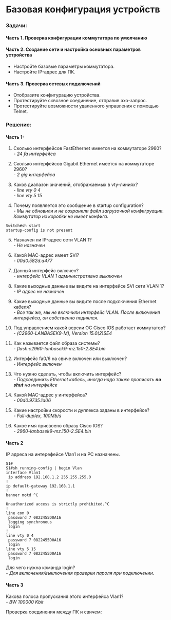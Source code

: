# Базовая конфигурация устройств
### Задачи:
#### Часть 1. Проверка конфигурации коммутатора по умолчанию
#### Часть 2. Создание сети и настройка основных параметров устройства
* Настройте базовые параметры коммутатора.
* Настройте IP-адрес для ПК.
#### Часть 3. Проверка сетевых подключений
* Отобразите конфигурацию устройства.
* Протестируйте сквозное соединение, отправив эхо-запрос.
* Протестируйте возможности удаленного управления с помощью Telnet.

### Решение:
#### Часть 1:
1. Сколько интерфейсов FastEthernet имеется на коммутаторе 2960?  
*- 24 fa интерфейса*  

2. Сколько интерфейсов Gigabit Ethernet имеется на коммутаторе 2960?  
*- 2  gig интерфейса*

3. Каков диапазон значений, отображаемых в vty-линиях?  
*- line vty 0 4*  
*- line vty 5 15*

4. Почему появляется это сообщение в startup configuration?  
*- Мы не обновили и не сохранили файл загрузочной конфигруации. Коммутатор из коробки не имеет конфига.*
```
Switch#sh start
startup-config is not present
```
5. Назначен ли IP-адрес сети VLAN 1?  
*- Не назначен*  

6. Какой MAC-адрес имеет SVI?  
*- 00d0.582d.a477*  

7. Данный интерфейс включен?  
*- интерфейс VLAN 1 административно выключен*  

8. Какие выходные данные вы видите на интерфейсе SVI сети VLAN 1?  
*- IP адрес не назначен*

9. Какие выходные данные вы видите после подключения Ethernet кабеля?  
*- Все так же, мы не включили интерфейс VLAN. После включения интерфейса, он собственно поднялся.*

10. Под управлением какой версии ОС Cisco IOS работает коммутатор?  
*- (C2960-LANBASEK9-M), Version 15.0(2)SE4*

11. Как называется файл образа системы?  
*- flash:c2960-lanbasek9-mz.150-2.SE4.bin*

12. Интерфейс fa0/6 на свиче включен или выключен?  
*- Интерфейс включен*

13. Что нужно сделать, чтобы включить интерфейс?  
*- Подсоединить Ethernet кабель, иногда надо также прописать **no shut** на интерфейсе*

14. Какой MAC-адрес у интерфейса?  
*- 00d0.9735.1a06*

15. Какие настройки скорости и дуплекса заданы в интерфейсе?  
*- Full-duplex, 100Mb/s*

16. Какое имя присвоено образу Cisco IOS?  
*- 2960-lanbasek9-mz.150-2.SE4.bin*

#### Часть 2  
IP адреса на интерефейсе Vlan1 и на PC назначены.  
``` 
S1#
S1#sh running-config | begin Vlan
interface Vlan1
 ip address 192.168.1.2 255.255.255.0
!
ip default-gateway 192.168.1.1
!
banner motd ^C

Unauthorized access is strictly prohibited.^C
!
line con 0
 password 7 0822455D0A16
 logging synchronous
 login
!
line vty 0 4
 password 7 0822455D0A16
 login
line vty 5 15
 password 7 0822455D0A16
 login
```

Для чего нужна команда login?  
*- Для включения/выключения проверки пароля при подключении.*

#### Часть 3  
Какова полоса пропускания этого интерфейса Vlan1?  
*- BW 100000 Kbit*

Проверка соединения между ПК и свичем:  
